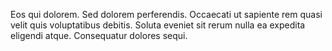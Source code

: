 Eos qui dolorem. Sed dolorem perferendis. Occaecati ut sapiente rem quasi velit quis voluptatibus debitis. Soluta eveniet sit rerum nulla ea expedita eligendi atque. Consequatur dolores sequi.
